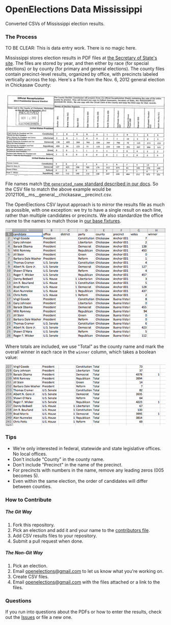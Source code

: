 OpenElections Data Mississippi
=====================

Converted CSVs of Mississippi election results.

### The Process

TO BE CLEAR: This is data entry work. There is no magic here.

Mississippi stores election results in PDF files at [the Secretary of State's site](http://www.sos.ms.gov/elections4.aspx). The files are stored by year, and then either by race (for special elections) or by county (for primary and general elections). The county files contain precinct-level results, organized by office, with precincts labeled vertically across the top. Here's a file from the Nov. 6, 2012 general election in Chickasaw County:

![MS county example](ms_county_example.png "MS county example")

File names match [the `generated_name` standard described in our docs](http://docs.openelections.net/archive-standardization/). So the CSV file to match the above example would be 20121106__ms__general__chickasaw__precinct.csv.

The OpenElections CSV layout approach is to mirror the results file as much as possible, with one exception: we try to have a single result on each line, rather than multiple candidates or precincts. We also standardize the office name to the names to match those in [our base fixtures](https://github.com/openelections/core/blob/dev/openelex/us/fixtures/office.csv).

![MS county CSV example](ms_county_csv_example.png "MS county csv example")

Where totals are included, we use "Total" as the county name and mark the overall winner in each race in the `winner` column, which takes a boolean value:

![MS county CSV total example](ms_county_csv_example_total.png "MS county csv total example")

### Tips

* We're only interested in federal, statewide and state legislative offices. No local offices.
* Don't include "County" in the county name.
* Don't include "Precinct" in the name of the precinct.
* For precincts with numbers in the name, remove any leading zeros (005 becomes 5).
* Even within the same election, the order of candidates will differ between counties.

### How to Contribute

##### The Git Way

1. Fork this repository.
2. Pick an election and add it and your name to the [contributors file](contributors.csv).
3. Add CSV results files to your repository.
4. Submit a pull request when done.

##### The Non-Git Way

1. Pick an election.
2. Email openelections@gmail.com to let us know what you're working on.
3. Create CSV files.
4. Email openelections@gmail.com with the files attached or a link to the files.

### Questions

If you run into questions about the PDFs or how to enter the results, check out the [Issues](https://github.com/openelections/openelections-data-ms/issues) or file a new one.